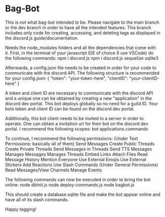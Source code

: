 # Bag-Bot

This is not what bag-bot intended to be. Please navigate to the main branch or the dev branch in order to have all the intended features.
This branch includes only code for creating, accessing, and deleting tags as displayed in the discord.js guide/documentation.

Needs the node_modules folders and all the dependencies that come with it.
First, in the terminal of your javascript IDE of choice (I use VSCode) do the following commands:
npm i discord.js
npm i discord.js sequelize sqlite3

Afterwards, a config.json file needs to be created in order for your code to communicate with the discord API.
The following structure is recommended for your config.json:
{
"token": "your-token-here",
"clientID": "your-clientID-here"
}

A token and client ID are necessary to communicate with the discord API and a unique one can be obtained by creating a new "application" in the discord dev portal.
This bot deploys globally so no need for a guild ID. Your bots token and client ID can be found on the discord dev portal.

Additionally, this bot client needs to be invited to a server in order to operate.
One can obtain a invitation url for their bot on the discord dev portal. I recommend the following scopes: 
bot
applications.commands

To continue, I recommend the following permissions:
(Under Text Permissions: basically all of them)
Send Messages
Create Public Threads
Create Private Threads
Send Messages in Threads
Send TTS Messages
Manages Messages
Manages Threads
Embed Links
Attach Files
Read Message History
Mention Everyone
Use External Emojis
Use External Stickers
Add Reactions
Use Slash Commands
(Under General Permissions)
Read Messages/View Channels
Manage Events

The following commands can now be executed in order to bring the bot online:
node dbInit.js
node deploy-commands.js
node bagbot.js

This should create a database.sqlite file and make the bot appear online and have all of its slash commands.

Happy tagging!

